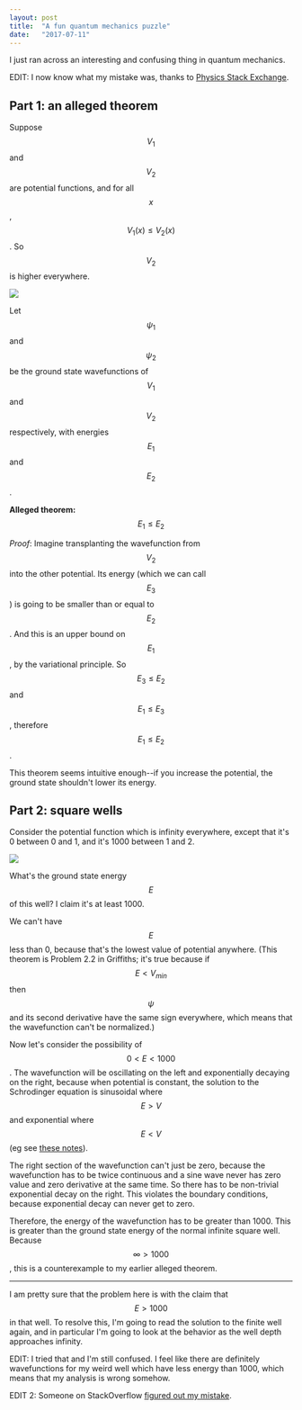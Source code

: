 ```yaml
---
layout: post
title:  "A fun quantum mechanics puzzle"
date:   "2017-07-11"
---
```


I just ran across an interesting and confusing thing in quantum mechanics.

EDIT: I now know what my mistake was, thanks to [Physics Stack Exchange](https://physics.stackexchange.com/a/345280/128124).

## Part 1: an alleged theorem

Suppose $$V_1$$ and $$V_2$$ are potential functions, and for all $$x$$, $$V_1(x) \leq V_2(x)$$. So $$V_2$$ is higher everywhere.

![](/img/v1_and_v2.png)

Let $$\psi_1$$ and $$\psi_2$$ be the ground state wavefunctions of $$V_1$$ and $$V_2$$ respectively, with energies $$E_1$$ and $$E_2$$.

**Alleged theorem:** $$E_1 \leq E_2$$

*Proof*: Imagine transplanting the wavefunction from $$V_2$$ into the other potential. Its energy (which we can call $$E_3$$) is going to be smaller than or equal to $$E_2$$. And this is an upper bound on $$E_1$$, by the variational principle. So $$E_3 \leq E_2$$ and $$E_1 \leq E_3$$, therefore $$E_1 \leq E_2$$.

This theorem seems intuitive enough--if you increase the potential, the ground state shouldn't lower its energy.

## Part 2: square wells

Consider the potential function which is infinity everywhere, except that it's 0 between 0 and 1, and it's 1000 between 1 and 2.

![](/img/well.png)

What's the ground state energy $$E$$ of this well? I claim it's at least 1000.

We can't have $$E$$ less than 0, because that's the lowest value of potential anywhere. (This theorem is Problem 2.2 in Griffiths; it's true because if $$E < V_{min}$$ then $$\psi$$ and its second derivative have the same sign everywhere, which means that the wavefunction can't be normalized.)

Now let's consider the possibility of $$0 < E < 1000$$. The wavefunction will be oscillating on the left and exponentially decaying on the right, because when potential is constant, the solution to the Schrodinger equation is sinusoidal where $$E > V$$ and exponential where $$E < V$$ (eg see [these notes](http://quantummechanics.ucsd.edu/ph130a/130_notes/node129.html)).

The right section of the wavefunction can't just be zero, because the wavefunction has to be twice continuous and a sine wave never has zero value and zero derivative at the same time. So there has to be non-trivial exponential decay on the right. This violates the boundary conditions, because exponential decay can never get to zero.

Therefore, the energy of the wavefunction has to be greater than 1000. This is greater than the ground state energy of the normal infinite square well. Because $$\infty > 1000$$, this is a counterexample to my earlier alleged theorem.

-----

I am pretty sure that the problem here is with the claim that $$E > 1000$$ in that well. To resolve this, I'm going to read the solution to the finite well again, and in particular I'm going to look at the behavior as the well depth approaches infinity.

EDIT: I tried that and I'm still confused. I feel like there are definitely wavefunctions for my weird well which have less energy than 1000, which means that my analysis is wrong somehow.

EDIT 2: Someone on StackOverflow [figured out my mistake](https://physics.stackexchange.com/a/345280/128124).
